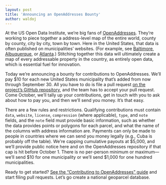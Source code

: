 ```yaml
---
layout: post
title: 'Announcing an OpenAddresses Bounty'
author: waldoj
---
```


At the US Open Data Institute, we’re big fans of [OpenAddresses](http://openaddresses.io/). They’re working to piece together a address-level map of the entire world, county by county, city by city, town by town. Here in the United States, that data is often published on municipalities’ websites. (For example, see [Baltimore](https://data.baltimorecity.gov/Geographic/Parcels-Shape/jk3c-vrfy), [Albuquerque](http://www.cabq.gov/gis/geographic-information-systems-data), or [Atlanta](http://share.myfultoncountyga.us/GPDownload/FultonCounty/Tax_Parcels2013).) Stitching together this data will ultimately create a map of every addressable property in the country, as entirely open data, which is essential fuel for innovation.

Today we’re announcing a bounty for contributions to OpenAddresses. We’ll pay $10 for each new United States municipality that’s added from now through September 30. All you have to do is file a pull request [on the project’s GitHub repository](https://github.com/openaddresses/openaddresses), and the team has to accept your pull request. Come October, we’ll tally up your contributions, get in touch with you to ask about how to pay you, and then we’ll send you money. It’s that easy.

There are a few rules and restrictions. Qualifying contributions must contain `data`, `website`, `license`, `compression` (where applicable), `type`, and `note` fields, and the `note` field must provide basic information, such as whether the data provides points or polygons for each parcel, and what the name of the columns with address information are. Payments can only be made to people in countries where we can send you money legally (e.g., Cuba is probably off the table). We're capping cumulative payouts at $5,000, and we’ll provide public notice here and on the OpenAddresses repository if that cap is hit before October 1. There is no per-person minimum or maximum—we’ll send $10 for one municipality or we’ll send $1,000 for one hundred municipalities.

Ready to get started? [See the “Contributing to OpenAddresses” guide](https://github.com/openaddresses/openaddresses/blob/master/CONTRIBUTING.md) and start filing pull requests. Let’s go create a national geoparcel database.
